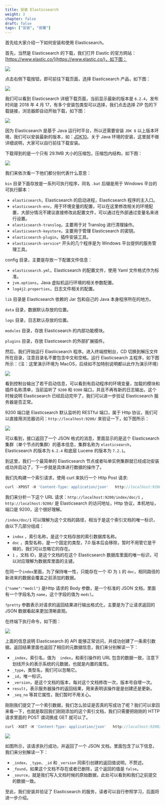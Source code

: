 ```yaml
---
title: 安装 Elasticsearch
weight: 3
chapter: false
draft: false
tags: ["安装", "部署"] 
---
```



首先给大家介绍一下如何安装和使用 Elasticsearch。

首先，当然是 Elasticsearch 的下载，我们打开 Elastic 的官方网站：[https://www.elastic.co/](https://www.elastic.co/)，如下图：

![](/media/15276055616634/15276888235519.jpg)

点击右侧下载按钮，即可前往下载页面，选择 Elasticsearch 产品，如下图：

![](/media/15276055616634/15276888894952.jpg)

我们可以看到 Elasticsearch 详细下载页面，当前显示最新的版本是 `6.2.4`，发布时间是 2018 年 4 月 17，有多个安装包类型可以选择，我们点击选择 ZIP 包的下载链接，浏览器即自动开始下载，如下图：

![](/media/15276055616634/15276890762526.jpg)

因为 Elasticsearch 是基于 Java 运行时平台，所以还需要安装 `JDK 8` 以上版本环境，我们可以安装最新的版本，如：[JDK10](http://www.oracle.com/technetwork/java/javase/downloads/jdk10-downloads-4416644.html)。关于 Java 环境的安装，这里就不做详细说明，大家可以自行前往下载安装。

下载得到的是一个只有 29.1MB 大小的压缩包，压缩包内结构，如下图：

![](/media/15276055616634/15276902227092.jpg)

我们来依次看一下他们都分别代表什么意思：

`bin` 目录下面存放是一系列可执行程序，同名 `.bat` 后缀是用于 Windows 平台的可执行脚本：

* `elasticsearch`，Elasticsearch 的启动进程，Elasticsearch 程序的主入口。
* `elasticsearch-env`，用于环境变量的配置，可以在这里修改相关的环境配置，大部分情况不建议直接修改此配置文件，可以通过在外部通过变量名来进行设置。
* `elasticsearch-translog`，主要用于对 Translog 进行清理操作。
* `elasticsearch-keystore`，主要用于管理 Elasticsearch 的密钥。
* `elasticsearch-plugin`，插件安装工具。
* `elasticsearch-service*` 开头的几个程序是为 Windows 平台提供的服务管理工具。

config 目录，主要是存放一下配置文件信息：

* `elasticsearch.yml`，Elasticsearch 的配置文件，使用 Yaml 文件格式作为标准。
* `jvm.options`，Java 虚拟机运行环境的相关参数配置。
* `log4j2.properties`，日志文件相关的配置。

`lib` 目录是 Elasticsearch 依赖的 Jar 包和自己的 Java 本身程序所在的地方。

`data` 目录，数据默认存放的位置。

`logs` 目录，日志默认存放的位置。

`modules` 目录，存放 Elasticsearch 的内部功能模块。

`plugins` 目录，存放 Elasticsearch 的外部扩展插件。

然后，我们开始运行 Elasticsearch 程序。进入终端控制台，CD 切换到解压文件所在目录，注意目录名不要包含中文和空格。运行 Elasticsearch 主程序，如下图所示：（注：这里演示环境为 MacOS，后续如不加特别说明都以此作为演示环境）

![](/media/15276055616634/15276922448935.jpg)

看到控制台输出了若干启动信息，可以看到有启动程序的环境变量，加载的模块和插件名称清单，当前监听了 `9200` 和 `9300` 端口，并且不再有新的日志输出，这个时候说明 Elasticsearch 已经启动完毕了，我们可以进一步验证 Elasticsearch 服务器是否正常。

9200 端口是 Elasticsearch 默认监听的 RESTful 端口，属于 Http 协议，我们可以直接用浏览器访问：`http://localhost:9200/` 来验证一下，如下图所示：

![](/media/15276055616634/15276924046676.jpg)

可以看到，接口返回了一个 JSON 格式的消息，里面显示的是这个 Elasticsearch 集群（单个节点的集群）的基本信息，集群名称为 `elasticsearch`，Elasticsearch 的版本为 `6.2.4` 和底层 Lucene 的版本为 `7.2.1`。

到这里，我们一个最简单的 Elasticsearch 节点或者叫单实例集群就已经成功安装成功并启动了，下一步就是具体进行数据的操作了。

我们先构建一个索引请求，使用 curl 来执行一个 Http Post 请求:

```js
curl -XPOST -H 'Content-Type: application/json'   http://localhost:9200/index/doc/1?pretty -d'{"name":"medcl"}'
```

我们来分析一下这个 URL 请求：`http://localhost:9200/index/doc/1` ，`http://localhost:9200/` 是 Elasticsearch 的访问地址，Http 协议，本机地址，端口是 9200，这个很好理解。

`/index/doc/1` 可以理解为这个文档的路径，相当于是这个索引文档的唯一标识，由以下几部分组成：

* `index` ，索引名称，是这个文档存放的索引数据库名称。
* `doc` ，类型名称，是一个固定的类型，7.0 版本后会移除，暂时不用管它是干嘛的，我们可以忽略它的存在。
* `1` ，文档 ID，是这个文档的在这个 Elasticsearch 数据库里面的唯一标识，可以对应理解为数据库里面的主键。

在同一个`index`里面，为了保持唯一性，只能存在一个 ID 为 `1` 的 `doc`，相同路径的新进来的数据会覆盖之前添加的数据。

`{"name":"medcl"}` 是Http 请求的 Body 参数，是一个标准的 JSON 文档，里面有一个字段名为 `name`，这个字段的值为 `medcl`。

`?pretty` 参数表示对请求的返回结果进行输出格式化，主要是为了让请求返回的 JSON 数据看起来更加清晰直观。

在终端下执行命令，如下图：

![](/media/15276055616634/15278354795388.jpg)

上面的信息说明 Elasticsearch 的 API 能够正常访问，并成功创建了一条索引数据。返回结果里面也返回了相应的元数据信息，我们来分别解读一下：

* `_index`，索引名，值为　`index`，和索引操作的 URL 包含的数据一致，注意下划线开头的表示系统的元数据，也就是内置的属性。
* `_type`，类型名，我们可以忽略它。
* `_id`，唯一标识。
* `_version`，是这个文档的版本，每对这个文档修改一次，版本号自增一次。
* `result`，表示服务器操作的返回结果，用来表明该操作是是创建还是更新。
* `_seq_no` 等其它属性，我们暂时不用关心。

刚刚我们提交了一个索引数据，我们怎么验证是否真的写成功了呢？我们可以拿回来看一下，也就是取回我们刚刚添加的这个索引文档，我们只需要把刚刚的 HTTP 请求里面的 POST 谓词换成 GET 就可以了。

```js
curl -XGET -H 'Content-Type: application/json'   http://localhost:9200/index/doc/1?pretty'
```

![](/media/15276055616634/15278357728665.jpg)

如图所示，该请求执行成功，并返回了一个 JSON 文档，里面包含了以下信息，我们来分别解读一下：

* `_index`、`_type`、`_id` 和 `_version` 同索引创建的返回值说明，不赘述。
* `_found`，如果这个文档不存在或者已删除，这个返回的值是 `false`。
* `_source`，就是我们写入文档时候的原始数据，此处可以看到和我们之前提交的数据一致。

至此，我们安装并验证了 Elasticsearch 的服务，读者可以自行参照学习，后面将进一步介绍。

